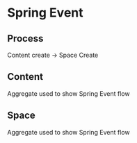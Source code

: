 # Spring Event

## Process
Content create -> Space Create

## Content
Aggregate used to show Spring Event flow

## Space
Aggregate used to show Spring Event flow

